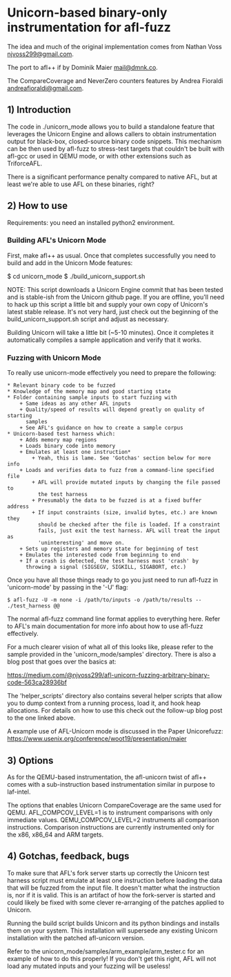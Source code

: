 # Unicorn-based binary-only instrumentation for afl-fuzz

The idea and much of the original implementation comes from Nathan Voss <njvoss299@gmail.com>.

The port to afl++ if by Dominik Maier <mail@dmnk.co>.

The CompareCoverage and NeverZero counters features by Andrea Fioraldi <andreafioraldi@gmail.com>.

## 1) Introduction

The code in ./unicorn_mode allows you to build a standalone feature that
leverages the Unicorn Engine and allows callers to obtain instrumentation 
output for black-box, closed-source binary code snippets. This mechanism 
can be then used by afl-fuzz to stress-test targets that couldn't be built 
with afl-gcc or used in QEMU mode, or with other extensions such as 
TriforceAFL.

There is a significant performance penalty compared to native AFL,
but at least we're able to use AFL on these binaries, right?

## 2) How to use

Requirements: you need an installed python2 environment.

### Building AFL's Unicorn Mode

First, make afl++ as usual.
Once that completes successfully you need to build and add in the Unicorn Mode 
features:

  $ cd unicorn_mode
  $ ./build_unicorn_support.sh

NOTE: This script downloads a Unicorn Engine commit that has been tested 
and is stable-ish from the Unicorn github page. If you are offline, you'll need 
to hack up this script a little bit and supply your own copy of Unicorn's latest 
stable release. It's not very hard, just check out the beginning of the 
build_unicorn_support.sh script and adjust as necessary.

Building Unicorn will take a little bit (~5-10 minutes). Once it completes 
it automatically compiles a sample application and verify that it works.

### Fuzzing with Unicorn Mode

To really use unicorn-mode effectively you need to prepare the following:

	* Relevant binary code to be fuzzed
	* Knowledge of the memory map and good starting state
	* Folder containing sample inputs to start fuzzing with
		+ Same ideas as any other AFL inputs
		+ Quality/speed of results will depend greatly on quality of starting 
		  samples
		+ See AFL's guidance on how to create a sample corpus
	* Unicorn-based test harness which:
		+ Adds memory map regions
		+ Loads binary code into memory		
		+ Emulates at least one instruction*
			+ Yeah, this is lame. See 'Gotchas' section below for more info		
		+ Loads and verifies data to fuzz from a command-line specified file
			+ AFL will provide mutated inputs by changing the file passed to 
			  the test harness
			+ Presumably the data to be fuzzed is at a fixed buffer address
			+ If input constraints (size, invalid bytes, etc.) are known they 
			  should be checked after the file is loaded. If a constraint 
			  fails, just exit the test harness. AFL will treat the input as 
			  'uninteresting' and move on.
		+ Sets up registers and memory state for beginning of test
		+ Emulates the interested code from beginning to end
		+ If a crash is detected, the test harness must 'crash' by 
		  throwing a signal (SIGSEGV, SIGKILL, SIGABORT, etc.)

Once you have all those things ready to go you just need to run afl-fuzz in
'unicorn-mode' by passing in the '-U' flag:

	$ afl-fuzz -U -m none -i /path/to/inputs -o /path/to/results -- ./test_harness @@

The normal afl-fuzz command line format applies to everything here. Refer to
AFL's main documentation for more info about how to use afl-fuzz effectively.

For a much clearer vision of what all of this looks like, please refer to the
sample provided in the 'unicorn_mode/samples' directory. There is also a blog
post that goes over the basics at:

https://medium.com/@njvoss299/afl-unicorn-fuzzing-arbitrary-binary-code-563ca28936bf

The 'helper_scripts' directory also contains several helper scripts that allow you 
to dump context from a running process, load it, and hook heap allocations. For details
on how to use this check out the follow-up blog post to the one linked above.

A example use of AFL-Unicorn mode is discussed in the Paper Unicorefuzz:
https://www.usenix.org/conference/woot19/presentation/maier

## 3) Options

As for the QEMU-based instrumentation, the afl-unicorn twist of afl++
comes with a sub-instruction based instrumentation similar in purpose to laf-intel.

The options that enables Unicorn CompareCoverage are the same used for QEMU.
AFL_COMPCOV_LEVEL=1 is to instrument comparisons with only immediate
values. QEMU_COMPCOV_LEVEL=2 instruments all
comparison instructions. Comparison instructions are currently instrumented only
for the x86, x86_64 and ARM targets.

## 4) Gotchas, feedback, bugs

To make sure that AFL's fork server starts up correctly the Unicorn test 
harness script must emulate at least one instruction before loading the
data that will be fuzzed from the input file. It doesn't matter what the
instruction is, nor if it is valid. This is an artifact of how the fork-server
is started and could likely be fixed with some clever re-arranging of the
patches applied to Unicorn.

Running the build script builds Unicorn and its python bindings and installs 
them on your system. This installation will supersede any existing Unicorn
installation with the patched afl-unicorn version.

Refer to the unicorn_mode/samples/arm_example/arm_tester.c for an example
of how to do this properly! If you don't get this right, AFL will not 
load any mutated inputs and your fuzzing will be useless!
